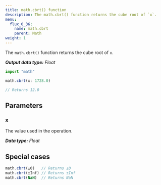 ```yaml
---
title: math.cbrt() function
description: The math.cbrt() function returns the cube root of `x`.
menu:
  flux_0_36:
    name: math.cbrt
    parent: Math
weight: 1
---
```


The `math.cbrt()` function returns the cube root of `x`.

_**Output data type:** Float_

```js
import "math"

math.cbrt(x: 1728.0)

// Returns 12.0
```

## Parameters

### x
The value used in the operation.

_**Data type:** Float_

## Special cases
```js
math.cbrt(±0)   // Returns ±0
math.cbrt(±Inf) // Returns ±Inf
math.cbrt(NaN)  // Returns NaN
```
